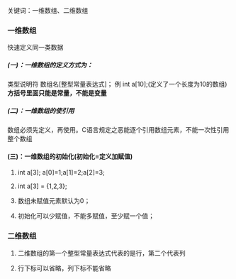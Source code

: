 关键词：一维数组、二维数组




### 一维数组
快速定义同一类数据
##### (一)：一维数组的定义方式为：
类型说明符 数组名[整型常量表达式]；
例 int a[10];(定义了一个长度为10的数组)
**方括号里面只能是常量，不能是变量**
##### (二)：一维数组的使引用
数组必须先定义，再使用。C语言规定之恶能逐个引用数组元素，不能一次性引用整个数组

#### (三)：一维数组的初始化(初始化=定义加赋值)
1. int a[3]; a[0]=1;a[1]=2;a[2]=3;

2. int a[3] = {1,2,3};

3. 数组未赋值元素默认为0；

4. 初始化可以少赋值，不能多赋值，至少赋一个值；

### 二维数组
1. 二维数组的第一个整型常量表达式代表的是行，第二个代表列

2. 行下标可以省略，列下标不能省略
